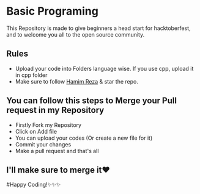 # Basic Programing

This Repository is made to give beginners a head start for hacktoberfest, and to welcome you all to the open source community.
## Rules
- Upload your code into Folders language wise. If you use cpp, upload it in cpp folder
- Make sure to follow [Hamim Reza](https://github.com/hrshammo) & star the repo.     

## You can follow this steps to Merge your Pull request in my Repository

- Firstly Fork my Repository
- Click on Add file
- You can upload your  codes (Or create a new file for it)
- Commit your changes
- Make a pull request and that's all


## I'll make sure to merge it❤

#Happy Coding!✨✨✨
